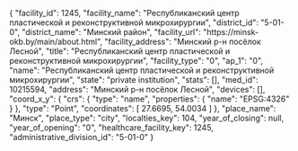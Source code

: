 {
    "facility_id": 1245,
    "facility_name": "Республиканский центр пластической и реконструктивной микрохирургии",
    "district_id": "5-01-0",
    "district_name": "Минский район",
    "facility_url": "https:\/\/minsk-okb.by\/main\/about.html",
    "facility_address": "Минский р-н посёлок Лесной",
    "title": "Республиканский центр пластической и реконструктивной микрохирургии",
    "facility_type": "0",
    "ap_1": "0",
    "name": "Республиканский центр пластической и реконструктивной микрохирургии",
    "state": "private institution",
    "stats": [],
    "med_id": 10215594,
    "address": "Минский р-н посёлок Лесной",
    "devices": [],
    "coord_x_y": {
        "crs": {
            "type": "name",
            "properties": {
                "name": "EPSG:4326"
            }
        },
        "type": "Point",
        "coordinates": [
            27.6695,
            54.0034
        ]
    },
    "place_name": "Минск",
    "place_type": "city",
    "localties_key": 104,
    "year_of_closing": null,
    "year_of_opening": "0",
    "healthcare_facility_key": 1245,
    "administrative_division_id": "5-01-0"
}